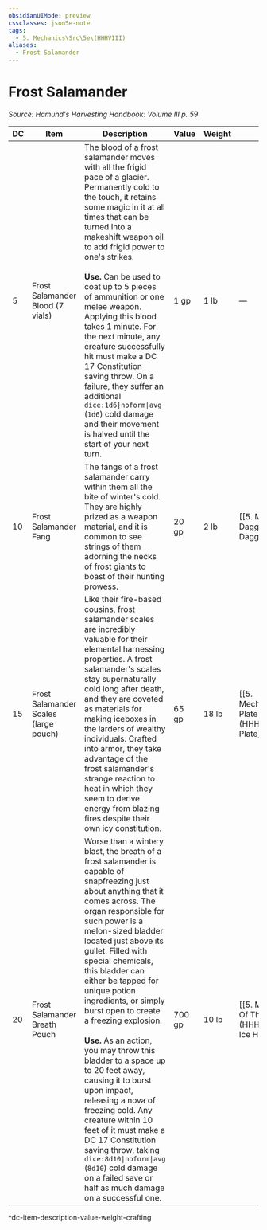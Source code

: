 ```yaml
---
obsidianUIMode: preview
cssclasses: json5e-note
tags:
  - 5. Mechanics\Src\5e\(HHHVIII)
aliases:
  - Frost Salamander
---
```

# Frost Salamander
*Source: Hamund's Harvesting Handbook: Volume III p. 59* 

| DC | Item | Description | Value | Weight | Crafting |
|----|------|-------------|-------|--------|----------|
| 5 | Frost Salamander Blood (7 vials) | The blood of a frost salamander moves with all the frigid pace of a glacier. Permanently cold to the touch, it retains some magic in it at all times that can be turned into a makeshift weapon oil to add frigid power to one's strikes.<br /><br />**Use.** Can be used to coat up to 5 pieces of ammunition or one melee weapon. Applying this blood takes 1 minute. For the next minute, any creature successfully hit must make a DC 17 Constitution saving throw. On a failure, they suffer an additional `dice:1d6\|noform\|avg` (`1d6`) cold damage and their movement is halved until the start of your next turn. | 1 gp | 1 lb | — |
| 10 | Frost Salamander Fang | The fangs of a frost salamander carry within them all the bite of winter's cold. They are highly prized as a weapon material, and it is common to see strings of them adorning the necks of frost giants to boast of their hunting prowess. | 20 gp | 2 lb | [[5. Mechanics/Items/Frost Dagger (HHHVIII).md\|Frost Dagger]] |
| 15 | Frost Salamander Scales (large pouch) | Like their fire-based cousins, frost salamander scales are incredibly valuable for their elemental harnessing properties. A frost salamander's scales stay supernaturally cold long after death, and they are coveted as materials for making iceboxes in the larders of wealthy individuals. Crafted into armor, they take advantage of the frost salamander's strange reaction to heat in which they seem to derive energy from blazing fires despite their own icy constitution. | 65 gp | 18 lb | [[5. Mechanics/Items/Permafrost Plate (HHHVIII).md\|Permafrost Plate]] |
| 20 | Frost Salamander Breath Pouch | Worse than a wintery blast, the breath of a frost salamander is capable of snapfreezing just about anything that it comes across. The organ responsible for such power is a melon-sized bladder located just above its gullet. Filled with special chemicals, this bladder can either be tapped for unique potion ingredients, or simply burst open to create a freezing explosion.<br /><br />**Use.** As an action, you may throw this bladder to a space up to 20 feet away, causing it to burst upon impact, releasing a nova of freezing cold. Any creature within 10 feet of it must make a DC 17 Constitution saving throw, taking `dice:8d10\|noform\|avg` (`8d10`) cold damage on a failed save or half as much damage on a successful one. | 700 gp | 10 lb | [[5. Mechanics/Items/Potion Of The Ice Hunter (HHHVIII).md\|Potion of the Ice Hunter]] |
^dc-item-description-value-weight-crafting
